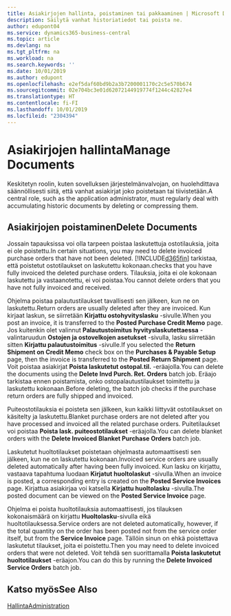 ```yaml
---
title: Asiakirjojen hallinta, poistaminen tai pakkaaminen | Microsoft Docs
description: Säilytä vanhat historiatiedot tai poista ne.
author: edupont04
ms.service: dynamics365-business-central
ms.topic: article
ms.devlang: na
ms.tgt_pltfrm: na
ms.workload: na
ms.search.keywords: ''
ms.date: 10/01/2019
ms.author: edupont
ms.openlocfilehash: e2ef5daf60bd9b2a3b7200001170c2c5e570b674
ms.sourcegitcommit: 02e704bc3e01d62072144919774f1244c42827e4
ms.translationtype: HT
ms.contentlocale: fi-FI
ms.lasthandoff: 10/01/2019
ms.locfileid: "2304394"
---
```

# <a name="manage-documents"></a><span data-ttu-id="7947d-103">Asiakirjojen hallinta</span><span class="sxs-lookup"><span data-stu-id="7947d-103">Manage Documents</span></span>
<span data-ttu-id="7947d-104">Keskitetyn roolin, kuten sovelluksen järjestelmänvalvojan, on huolehdittava säännöllisesti siitä, että vanhat asiakirjat joko poistetaan tai tiivistetään.</span><span class="sxs-lookup"><span data-stu-id="7947d-104">A central role, such as the application administrator, must regularly deal with accumulating historic documents by deleting or compressing them.</span></span>  

## <a name="delete-documents"></a><span data-ttu-id="7947d-105">Asiakirjojen poistaminen</span><span class="sxs-lookup"><span data-stu-id="7947d-105">Delete Documents</span></span>
<span data-ttu-id="7947d-106">Jossain tapauksissa voi olla tarpeen poistaa laskutettuja ostotilauksia, joita ei ole poistettu.</span><span class="sxs-lookup"><span data-stu-id="7947d-106">In certain situations, you may need to delete invoiced purchase orders that have not been deleted.</span></span> [!INCLUDE[d365fin](includes/d365fin_md.md)] <span data-ttu-id="7947d-107">tarkistaa, että poistetut ostotilaukset on laskutettu kokonaan.</span><span class="sxs-lookup"><span data-stu-id="7947d-107">checks that you have fully invoiced the deleted purchase orders.</span></span> <span data-ttu-id="7947d-108">Tilauksia, joita ei ole kokonaan laskutettu ja vastaanotettu, ei voi poistaa.</span><span class="sxs-lookup"><span data-stu-id="7947d-108">You cannot delete orders that you have not fully invoiced and received.</span></span>  

<span data-ttu-id="7947d-109">Ohjelma poistaa palautustilaukset tavallisesti sen jälkeen, kun ne on laskutettu.</span><span class="sxs-lookup"><span data-stu-id="7947d-109">Return orders are usually deleted after they are invoiced.</span></span> <span data-ttu-id="7947d-110">Kun kirjaat laskun, se siirretään **Kirjattu ostohyvityslasku** -sivulle.</span><span class="sxs-lookup"><span data-stu-id="7947d-110">When you post an invoice, it is transferred to the **Posted Purchase Credit Memo** page.</span></span> <span data-ttu-id="7947d-111">Jos kuitenkin olet valinnut **Palautustoimitus hyvityslaskutettaessa** -valintaruudun **Ostojen ja ostovelkojen asetukset** -sivulla, lasku siirretään sitten **Kirjattu palautustoimitus** -sivulle.</span><span class="sxs-lookup"><span data-stu-id="7947d-111">If you selected the **Return Shipment on Credit Memo** check box on the **Purchases & Payable Setup** page, then the invoice is transferred to the **Posted Return Shipment** page.</span></span> <span data-ttu-id="7947d-112">Voit poistaa asiakirjat **Poista laskutetut ostopal.til.** -eräajolla.</span><span class="sxs-lookup"><span data-stu-id="7947d-112">You can delete the documents using the **Delete Invd Purch. Ret. Orders** batch job.</span></span> <span data-ttu-id="7947d-113">Eräajo tarkistaa ennen poistamista, onko ostopalautustilaukset toimitettu ja laskutettu kokonaan.</span><span class="sxs-lookup"><span data-stu-id="7947d-113">Before deleting, the batch job checks if the purchase return orders are fully shipped and invoiced.</span></span>  

<span data-ttu-id="7947d-114">Puiteostotilauksia ei poisteta sen jälkeen, kun kaikki liittyvät ostotilaukset on käsitelty ja laskutettu.</span><span class="sxs-lookup"><span data-stu-id="7947d-114">Blanket purchase orders are not deleted after you have processed and invoiced all the related purchase orders.</span></span> <span data-ttu-id="7947d-115">Puitetilaukset voi poistaa **Poista lask. puiteostotilaukset** -eräajolla.</span><span class="sxs-lookup"><span data-stu-id="7947d-115">You can delete blanket orders with the **Delete Invoiced Blanket Purchase Orders** batch job.</span></span>  

<span data-ttu-id="7947d-116">Laskutetut huoltotilaukset poistetaan ohjelmasta automaattisesti sen jälkeen, kun ne on laskutettu kokonaan.</span><span class="sxs-lookup"><span data-stu-id="7947d-116">Invoiced service orders are usually deleted automatically after having been fully invoiced.</span></span> <span data-ttu-id="7947d-117">Kun lasku on kirjattu, vastaava tapahtuma luodaan **Kirjatut huoltolaskut** -sivulla.</span><span class="sxs-lookup"><span data-stu-id="7947d-117">When an invoice is posted, a corresponding entry is created on the **Posted Service Invoices** page.</span></span> <span data-ttu-id="7947d-118">Kirjattua asiakirjaa voi katsella **Kirjattu huoltolasku** -sivulla.</span><span class="sxs-lookup"><span data-stu-id="7947d-118">The posted document can be viewed on the **Posted Service Invoice** page.</span></span>  

<span data-ttu-id="7947d-119">Ohjelma ei poista huoltotilauksia automaattisesti, jos tilauksen kokonaismäärä on kirjattu **Huoltolasku**-sivulla eikä huoltotilauksessa.</span><span class="sxs-lookup"><span data-stu-id="7947d-119">Service orders are not deleted automatically, however, if the total quantity on the order has been posted not from the service order itself, but from the **Service Invoice** page.</span></span> <span data-ttu-id="7947d-120">Tällöin sinun on ehkä poistettava laskutetut tilaukset, joita ei poistettu.</span><span class="sxs-lookup"><span data-stu-id="7947d-120">Then you may need to delete invoiced orders that were not deleted.</span></span> <span data-ttu-id="7947d-121">Voit tehdä sen suorittamalla **Poista laskutetut huoltotilaukset** -eräajon.</span><span class="sxs-lookup"><span data-stu-id="7947d-121">You can do this by running the **Delete Invoiced Service Orders** batch job.</span></span>  

## <a name="see-also"></a><span data-ttu-id="7947d-122">Katso myös</span><span class="sxs-lookup"><span data-stu-id="7947d-122">See Also</span></span>  
[<span data-ttu-id="7947d-123">Hallinta</span><span class="sxs-lookup"><span data-stu-id="7947d-123">Administration</span></span>](admin-setup-and-administration.md)  
